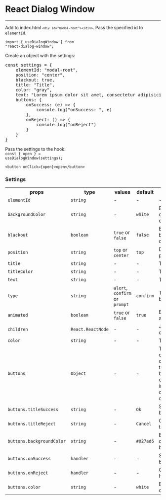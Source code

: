 <h1>React Dialog Window</h1>
<hr/>

Add to index.html <code>`<div id="modal-root"></div>`</code>. 
Pass the specified id to <code>elementId</code>.

<code>import { useDialogWindow } from "react-dialog-window";</code>

Create an object with the settings:
<pre>
const settings = {
    elementId: "modal-root",
    position: "center",
    blackout: true,
    title: "Title",
    color: "gray",
    text: "Lorem ipsum dolor sit amet, consectetur adipisicing elit.",
    buttons: {
        onSuccess: (e) => {
            console.log("onSuccess: ", e)
        },
        onReject: () => {
            console.log("onReject")
        }
    }
}
</pre>


Pass the settings to the hook:<br/>
<code>const { open } = useDialogWindow(settings);</code>

`<button onClick={open}>open</button>`

<h3>Settings</h3>  
<table>
    <tr>
        <th>props</th>
        <th>type</th>
        <th>values</th>
        <th>default</th>
        <th>description</th>
        <th>required</th>
    </tr>
    <tr>
        <td><code>elementId</code></td>
        <td><code>string</code></td>
        <td>-</td>
        <td>-</td>
        <td>-</td>
        <td>yes</td>
    </tr>
    <tr>
        <td><code>backgroundColor</code></td>
        <td><code>string</code></td>
        <td>-</td>
        <td><code>white</code></td>
        <td>Background color of the dialog box</td>
        <td>not</td>
    </tr>
    <tr>
        <td><code>blackout</code></td>
        <td><code>boolean</code></td>
        <td><code>true</code> or <code>false</code></td>
        <td><code>false</code></td>
        <td>Enable background dimming</td>
        <td>not</td>
    </tr>
    <tr>
        <td><code>position</code></td>
        <td><code>string</code></td>
        <td><code>top</code> or <code>center</code></td>
        <td><code>top</code></td>
        <td>Dialog box position</td>
        <td>not</td>
    </tr>
    <tr>
        <td><code>title</code></td>
        <td><code>string</code></td>
        <td>-</td>
        <td>-</td>
        <td>Title text</td>
        <td>not</td>
    </tr>
    <tr>
        <td><code>titleColor</code></td>
        <td><code>string</code></td>
        <td>-</td>
        <td>-</td>
        <td>Title color</td>
        <td>not</td>
    </tr>
    <tr>
        <td><code>text</code></td>
        <td><code>string</code></td>
        <td>-</td>
        <td>-</td>
        <td>Text</td>
        <td>not</td>
    </tr>
    <tr>
        <td><code>type</code></td>
        <td><code>string</code></td>
        <td><code>alert</code>, <code>confirm</code> or <code>prompt</code></td>
        <td><code>confirm</code></td>
        <td>Type of dialog box</td>
        <td>not</td>
    </tr>
    <tr>
        <td><code>animated</code></td>
        <td><code>boolean</code></td>
        <td><code>true</code> or <code>false</code></td>
        <td><code>true</code></td>
        <td>Enable animation</td>
        <td>not</td>
    </tr>
    <tr>
        <td><code>children</code></td>
        <td><code>React.ReactNode</code></td>
        <td>-</td>
        <td>-</td>
        <td>JSX component</td>
        <td>not</td>
    </tr>
    <tr>
        <td><code>color</code></td>
        <td><code>string</code></td>
        <td>-</td>
        <td>-</td>
        <td>Text color</td>
        <td>not</td>
    </tr>
    <tr>
        <td><code>buttons</code></td>
        <td><code>Object</code></td>
        <td>-</td>
        <td>-</td>
        <td>The button configuration object. Any of the standard buttons in the current implementation closes the dialog box.</td>
        <td>not</td>
    </tr>
    <tr>
        <td><code>buttons.titleSuccess</code></td>
        <td><code>string</code></td>
        <td>-</td>
        <td><code>Ok</code></td>
        <td>Success button title</td>
        <td>not</td>
    </tr>
    <tr>
        <td><code>buttons.titleReject</code></td>
        <td><code>string</code></td>
        <td>-</td>
        <td><code>Cancel</code></td>
        <td>Cancel button title</td>
        <td>not</td>
    </tr>
    <tr>
        <td><code>buttons.backgroundColor</code></td>
        <td><code>string</code></td>
        <td>-</td>
        <td><code>#027ad6</code></td>
        <td>Background color of buttons</td>
        <td>not</td>
    </tr>
    <tr>
        <td><code>buttons.onSuccess</code></td>
        <td><code>handler</code></td>
        <td>-</td>
        <td>-</td>
        <td>Success Button Handler</td>
        <td>not</td>
    </tr>
    <tr>
        <td><code>buttons.onReject</code></td>
        <td><code>handler</code></td>
        <td>-</td>
        <td>-</td>
        <td>Cancel button Handler</td>
        <td>not</td>
    </tr>
    <tr>
        <td><code>buttons.color</code></td>
        <td><code>string</code></td>
        <td>-</td>
        <td><code>white</code></td>
        <td>Button text color</td>
        <td>not</td>
    </tr>
</table>